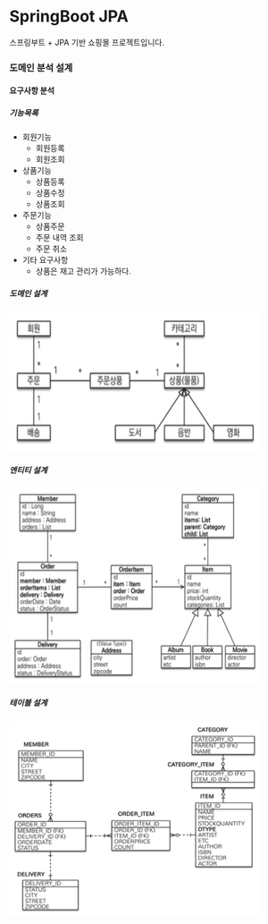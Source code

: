 # SpringBoot JPA
스프링부트 + JPA 기반 쇼핑몰 프로젝트입니다.

### 도메인 분석 설계

#### 요구사항 분석
##### 기능목록
- 회원기능
  - 회원등록
  - 회원조회
- 상품기능
  - 상품등록
  - 상품수정
  - 상품조회
- 주문기능
  - 상품주문
  - 주문 내역 조회
  - 주문 취소
- 기타 요구사항
  - 상품은 재고 관리가 가능하다.

##### 도메인 설계
<img src="/src/main/resources/static/images/domain.png" width="450px;" height="250px;">

##### 엔티티 설계
<img src="/src/main/resources/static/images/entity.png" width="450px;" height="350px;">

##### 테이블 설계
<img src="/src/main/resources/static/images/table.png" width="450px;" height="350px;">
